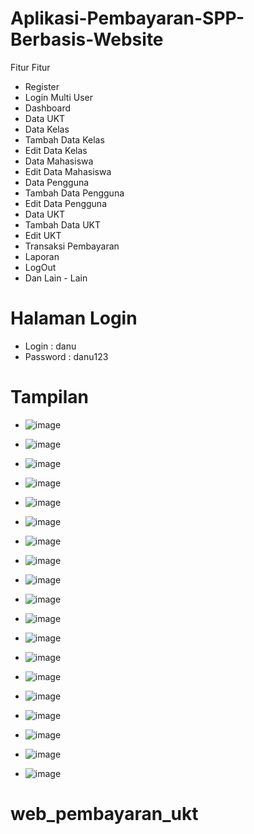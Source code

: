 # Aplikasi-Pembayaran-SPP-Berbasis-Website

Fitur Fitur 

* Register
* Login Multi User
* Dashboard
* Data UKT
* Data Kelas
* Tambah Data Kelas
* Edit Data Kelas
* Data Mahasiswa
* Edit Data Mahasiswa
* Data Pengguna
* Tambah Data Pengguna
* Edit Data Pengguna
* Data UKT
* Tambah Data UKT
* Edit UKT
* Transaksi Pembayaran
* Laporan 
* LogOut
* Dan Lain - Lain

# Halaman Login

* Login     : danu
* Password  : danu123

# Tampilan

* ![image](https://github.com/danuteguhhp/web_pembayaran_ukt/assets/124505117/06b33c0e-784a-4278-98f0-e7d4445c0615)

* ![image](https://github.com/danuteguhherip/web_pembayaran_ukt/assets/124540466/c861a6fa-057d-4325-a2e7-11bad39168b0)
  
* ![image](https://github.com/danuteguhherip/web_pembayaran_ukt/assets/124540466/fa96d7b6-1b70-4904-bf60-e8a11abaf450)
  
* ![image](https://github.com/danuteguhherip/web_pembayaran_ukt/assets/124540466/812c1c7f-601d-45b8-bf52-f57ec7ef1a9f)
  
* ![image](https://github.com/danuteguhherip/web_pembayaran_ukt/assets/124540466/7ff07343-8bed-458d-907c-ec2d03acf9d6)
  
* ![image](https://github.com/danuteguhhp/web_pembayaran_ukt/assets/124505117/a8e162ff-8ddc-456f-b310-ebe42aabd00f)

* ![image](https://github.com/danuteguhhp/web_pembayaran_ukt/assets/124505117/fe527852-efe1-4fe3-b63e-ce62fb0be504)

* ![image](https://github.com/danuteguhherip/web_pembayaran_ukt/assets/124540466/e3009b0f-71d5-4b67-9e24-51883963826b)

* ![image](https://github.com/danuteguhhp/web_pembayaran_ukt/assets/124505117/cb887d1f-8b62-4f9f-86fb-1ab433a16b5e)

* ![image](https://github.com/danuteguhhp/web_pembayaran_ukt/assets/124505117/1413ce62-4e40-4e00-8d89-220133d646d0)

* ![image](https://github.com/danuteguhhp/web_pembayaran_ukt/assets/124505117/9ea0497e-aa47-454a-8fb6-cc8e97dee312)

* ![image](https://github.com/danuteguhhp/web_pembayaran_ukt/assets/124505117/e72c134f-ac89-4dea-b5b8-dbce60efa8da)

* ![image](https://github.com/danuteguhhp/web_pembayaran_ukt/assets/124505117/7de139e0-f9af-4792-b9ea-0d4ec0f7717b)

* ![image](https://github.com/danuteguhhp/web_pembayaran_ukt/assets/124505117/d679482a-a6fd-44fc-ae49-9df9d8747fdc)

* ![image](https://github.com/danuteguhhp/web_pembayaran_ukt/assets/124505117/aa133911-9b5a-4131-bb2e-916894767ee1)

* ![image](https://github.com/danuteguhherip/web_pembayaran_ukt/assets/124540466/3851f533-e849-46be-8147-2335547469ce)
  
* ![image](https://github.com/danuteguhherip/web_pembayaran_ukt/assets/124540466/fa71792f-fcee-450f-b5cd-62fdf203a1f1)
  
* ![image](https://github.com/danuteguhherip/web_pembayaran_ukt/assets/124540466/eaee63b2-c147-4908-bcef-926e39595928)
  
* ![image](https://github.com/danuteguhherip/web_pembayaran_ukt/assets/124540466/6e3dfe01-2cd2-4061-82ab-a1388193e37a)

# web_pembayaran_ukt
